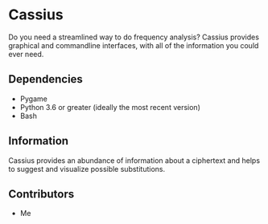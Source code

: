 # Cassius
Do you need a streamlined way to do frequency analysis? Cassius provides graphical and commandline interfaces, with all of the information you could ever need.

## Dependencies
 * Pygame
 * Python 3.6 or greater (ideally the most recent version)
 * Bash

## Information
Cassius provides an abundance of information about a ciphertext and helps to suggest and visualize possible substitutions.

## Contributors
 * Me
